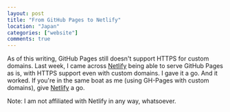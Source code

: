 ```yaml
---
layout: post
title: "From GitHub Pages to Netlify"
location: "Japan"
categories: ["website"]
comments: true
---
```


As of this writing, GitHub Pages still doesn't support HTTPS for custom domains. Last week, I came across [Netlify](https://www.netlify.com/github-pages-vs-netlify/) being able to serve GitHub Pages as is, with HTTPS support even with custom domains. I gave it a go. And it worked. If you're in the same boat as me (using GH-Pages with custom domains), give [Netlify](https://www.netlify.com/) a go.

Note: I am not affiliated with Netlify in any way, whatsoever.
